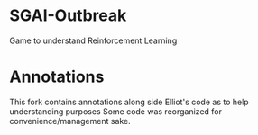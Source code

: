 # SGAI-Outbreak
Game to understand Reinforcement Learning

# Annotations
This fork contains annotations along side Elliot's code as to help understanding purposes
Some code was reorganized for convenience/management sake.
